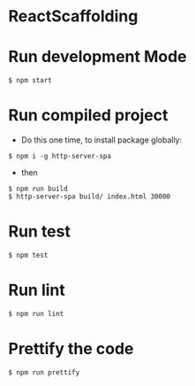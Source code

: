 # ReactScaffolding

# Run development Mode
`$ npm start`


# Run compiled project

* Do this one time, to install package globally:

`$ npm i -g http-server-spa`

* then

```
$ npm run build
$ http-server-spa build/ index.html 30000
```

# Run test

`$ npm test`

# Run lint

`$ npm run lint`

# Prettify the code
`$ npm run prettify`
